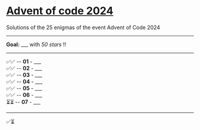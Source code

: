 # [Advent of code 2024](https://adventofcode.com/2024)
Solutions of the 25 enigmas of the event Advent of Code 2024

---
**Goal:** ___ with _50 stars_ !!

---

✅✅ -- **01** - ___   
✅✅ -- **02** - ___   
✅✅ -- **03** - ___   
✅✅ -- **04** - ___   
✅✅ -- **05** - ___   
✅✅ -- **06** - ___   
⏳⏳ -- **07** - ___   


---
✅⏳
